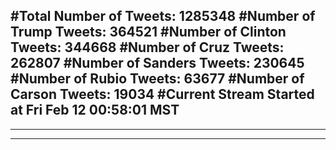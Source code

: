 #Total Number of Tweets: 1285348 
#Number of Trump Tweets: 364521
#Number of Clinton Tweets: 344668
#Number of Cruz Tweets: 262807
#Number of Sanders Tweets: 230645
#Number of Rubio Tweets: 63677
#Number of Carson Tweets: 19034
#Current Stream Started at Fri Feb 12 00:58:01 MST
---
---
---
